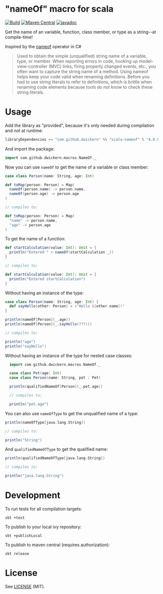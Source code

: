 "nameOf" macro for scala
========================

[![Build](https://github.com/dwickern/scala-nameof/workflows/build/badge.svg)](https://github.com/dwickern/scala-nameof/actions)
[![Maven Central](https://maven-badges.herokuapp.com/maven-central/com.github.dwickern/scala-nameof_2.13/badge.svg)](https://maven-badges.herokuapp.com/maven-central/com.github.dwickern/scala-nameof_2.13)
[![javadoc](https://javadoc.io/badge2/com.github.dwickern/scala-nameof_2.13/javadoc.svg)](https://javadoc.io/doc/com.github.dwickern/scala-nameof_2.13/latest/com/github/dwickern/macros/NameOf.html)

Get the name of an variable, function, class member, or type as a string--at compile-time!

Inspired by the [nameof](https://msdn.microsoft.com/en-us/library/dn986596.aspx) operator in C#

> Used to obtain the simple (unqualified) string name of a variable, type, or member. When reporting errors in code, hooking up model-view-controller (MVC) links, firing property changed events, etc., you often want to capture the string name of a method. Using nameof helps keep your code valid when renaming definitions. Before you had to use string literals to refer to definitions, which is brittle when renaming code elements because tools do not know to check these string literals.

Usage
=====

Add the library as "provided", because it's only needed during compilation and not at runtime:
```sbt
libraryDependencies += "com.github.dwickern" %% "scala-nameof" % "4.0.0" % "provided"
```

And import the package:
```scala mdoc
import com.github.dwickern.macros.NameOf._
```

Now you can use `nameOf` to get the name of a variable or class member:
```scala mdoc:nest
case class Person(name: String, age: Int)

def toMap(person: Person) = Map(
  nameOf(person.name) -> person.name,
  nameOf(person.age) -> person.age
)
```
```scala mdoc:nest
// compiles to:

def toMap(person: Person) = Map(
  "name" -> person.name,
  "age" -> person.age
)
```

To get the name of a function:
```scala mdoc:nest
def startCalculation(value: Int): Unit = {
  println("Entered " + nameOf(startCalculation _))
}
```
```scala mdoc:nest
// compiles to:

def startCalculation(value: Int): Unit = {
  println("Entered startCalculation")
}
```

Without having an instance of the type:
```scala mdoc:nest
case class Person(name: String, age: Int) {
  def sayHello(other: Person) = s"Hello ${other.name}!"
}

println(nameOf[Person](_.age))
println(nameOf[Person](_.sayHello(???)))
```
```scala mdoc:nest
// compiles to:

println("age")
println("sayHello")
```

Without having an instance of the type for nested case classes:
```scala
  import com.github.dwickern.macros.NameOf._

  case class Pet(age: Int)
  case class Person(name: String, pet : Pet)

  println(qualifiedNameOf[Person](_.pet.age))

  // compiles to:

  println("pet.age")
```

You can also use `nameOfType` to get the unqualified name of a type:
```scala mdoc:nest
println(nameOfType[java.lang.String])
```
```scala mdoc:nest
// compiles to:

println("String")
```

And `qualifiedNameOfType` to get the qualified name:
```scala mdoc:nest
println(qualifiedNameOfType[java.lang.String])
```
```scala mdoc:nest
// compiles to:

println("java.lang.String")
```


Development
===========

To run tests for all compilation targets:

    sbt +test

To publish to your local ivy repository:

    sbt +publishLocal

To publish to maven central (requires authorization):

    sbt release


License
=======

See [LICENSE](LICENSE.md) (MIT).

